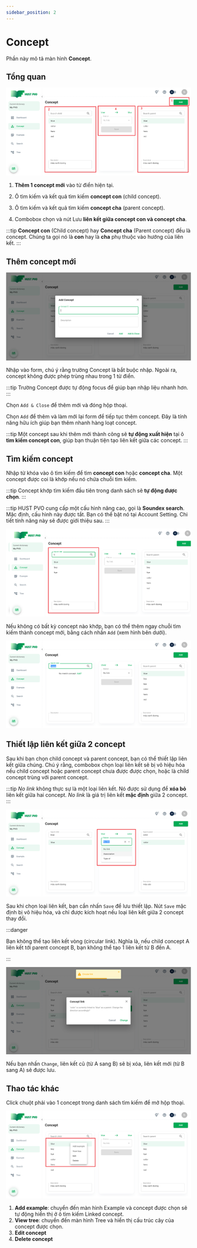 ```yaml
---
sidebar_position: 2
---
```


# Concept

Phần này mô tả màn hình **Concept**.

## Tổng quan

![Concept screen](./img/conceptLayout.png)

1. **Thêm 1 concept mới** vào từ điển hiện tại.

2. Ô tìm kiếm và kết quả tìm kiếm **concept con** (child concept).

2. Ô tìm kiếm và kết quả tìm kiếm **concept cha** (parent concept).

4. Combobox chọn và nút Lưu **liên kết giữa concept con và concept cha**.

:::tip
**Concept con** (Child concept) hay **Concept cha** (Parent concept) đều là concept. Chúng ta gọi nó là **con** hay là **cha** phụ thuộc vào hướng của liên kết.
:::

## Thêm concept mới

![Add concept dialog](./img/addConcept.png)

Nhập vào form, chú ý rằng trường Concept là bắt buộc nhập. Ngoài ra, concept không được phép trùng nhau trong 1 từ điển.

:::tip
Trường Concept được tự động focus để giúp bạn nhập liệu nhanh hơn.
:::

Chọn ```Add & Close``` để thêm mới và đóng hộp thoại.

Chọn ```Add``` để thêm và làm mới lại form để tiếp tục thêm concept. Đây là tính năng hữu ích giúp bạn thêm nhanh hàng loạt concept.

:::tip
Một concept sau khi thêm mới thành công sẽ **tự động xuất hiện** tại ô **tìm kiếm concept con**, giúp bạn thuận tiện tạo liên kết giữa các concept.
:::

## Tìm kiếm concept

Nhập từ khóa vào ô tìm kiếm để tìm **concept con** hoặc **concept cha**. Một concept được coi là khớp nếu nó chứa chuỗi tìm kiếm.

:::tip
Concept khớp tìm kiếm đầu tiên trong danh sách sẽ **tự động được chọn**.
:::

:::tip
HUST PVO cung cấp một cấu hình nâng cao, gọi là **Soundex search**. Mặc định, cấu hình này được tắt. Bạn có thể bật nó tại Account Setting. Chi tiết tính năng này sẽ được giới thiệu sau.
:::

![Child concept search](./img/searchChildConcept.png)

Nếu không có bất kỳ concept nào khớp, bạn có thể thêm ngay chuỗi tìm kiếm thành concept mới, bằng cách nhấn ```Add``` (xem hình bên dưới).

![Add concept when search](./img/addWhenSearchConcept.png)

## Thiết lập liên kết giữa 2 concept

Sau khi bạn chọn child concept và parent concept, bạn có thể thiết lập liên kết giữa chúng. Chú ý rằng, combobox chọn loại liên kết sẽ bị vô hiệu hóa nếu child concept hoặc parent concept chưa được được chọn, hoặc là child concept trùng với parent concept.

:::tip
*No link* không thực sự là một loại liên kết. Nó được sử dụng để **xóa bỏ** liên kết giữa hai concept. *No link* là giá trị liên kết **mặc định** giữa 2 concept.
:::


![Select concept link](./img/selectLink.png)

Sau khi chọn loại liên kết, bạn cần nhấn ```Save``` để lưu thiết lập. Nút ```Save``` mặc định bị vô hiệu hóa, và chỉ được kích hoạt nếu loại liên kết giữa 2 concept thay đổi.

:::danger

Bạn không thể tạo liên kết vòng (circular link). Nghĩa là, nếu child concept A liên kết tới parent concept B, bạn không thể tạo 1 liên kết từ B đến A.

:::

![Circle link](./img/circleLink.png)

Nếu bạn nhấn ```Change```, liên kết cũ (từ A sang B) sẽ bị xóa, liên kết mới (từ B sang A) sẽ được lưu.

## Thao tác khác

Click chuột phải vào 1 concept trong danh sách tìm kiếm để mở hộp thoại.

![Concept context menu](./img/contextMenu.png)

1. **Add example**: chuyển đến màn hình Example và concept được chọn sẽ tự động hiển thị ở ô tìm kiếm Linked concept.
2. **View tree**: chuyển đến màn hình Tree và hiển thị cấu trúc cây của concept được chọn.
3. **Edit concept**
4. **Delete concept**




